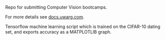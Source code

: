 Repo for submitting Computer Vision bootcamps.

For more details see [docs.uwarg.com](https://www.docs.uwarg.com/bootcamp/computer-vision/).

Tensorflow machine learning script which is trained on the CIFAR-10 dating set, and exports accuracy as a MATPLOTLIB graph.
